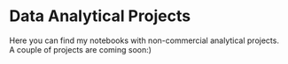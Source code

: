 # Data Analytical Projects
Here you can find my notebooks with non-commercial analytical projects.
<br>
A couple of projects are coming soon:)
